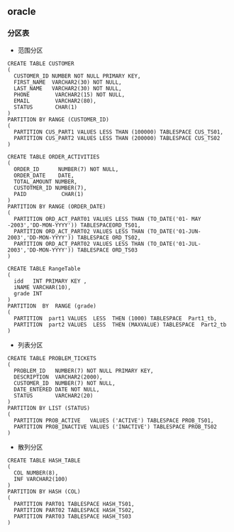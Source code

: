 ## oracle
### 分区表
+ 范围分区

>
    CREATE TABLE CUSTOMER 
    ( 
      CUSTOMER_ID NUMBER NOT NULL PRIMARY KEY, 
      FIRST_NAME  VARCHAR2(30) NOT NULL, 
      LAST_NAME   VARCHAR2(30) NOT NULL, 
      PHONE        VARCHAR2(15) NOT NULL, 
      EMAIL        VARCHAR2(80), 
      STATUS       CHAR(1) 
    ) 
    PARTITION BY RANGE (CUSTOMER_ID) 
    ( 
      PARTITION CUS_PART1 VALUES LESS THAN (100000) TABLESPACE CUS_TS01, 
      PARTITION CUS_PART2 VALUES LESS THAN (200000) TABLESPACE CUS_TS02 
    )
    
    CREATE TABLE ORDER_ACTIVITIES 
    ( 
      ORDER_ID      NUMBER(7) NOT NULL, 
      ORDER_DATE    DATE, 
      TOTAL_AMOUNT NUMBER, 
      CUSTOTMER_ID NUMBER(7), 
      PAID           CHAR(1) 
    ) 
    PARTITION BY RANGE (ORDER_DATE) 
    (
      PARTITION ORD_ACT_PART01 VALUES LESS THAN (TO_DATE('01- MAY -2003','DD-MON-YYYY')) TABLESPACEORD_TS01,
      PARTITION ORD_ACT_PART02 VALUES LESS THAN (TO_DATE('01-JUN-2003','DD-MON-YYYY')) TABLESPACE ORD_TS02,
      PARTITION ORD_ACT_PART02 VALUES LESS THAN (TO_DATE('01-JUL-2003','DD-MON-YYYY')) TABLESPACE ORD_TS03
    )

    CREATE TABLE RangeTable
    ( 
      idd   INT PRIMARY KEY , 
      iNAME VARCHAR(10), 
      grade INT  
    ) 
    PARTITION  BY  RANGE (grade) 
    ( 
      PARTITION  part1 VALUES  LESS  THEN (1000) TABLESPACE  Part1_tb, 
      PARTITION  part2 VALUES  LESS  THEN (MAXVALUE) TABLESPACE  Part2_tb 
    )

+ 列表分区

> 
    CREATE TABLE PROBLEM_TICKETS 
    ( 
      PROBLEM_ID   NUMBER(7) NOT NULL PRIMARY KEY, 
      DESCRIPTION  VARCHAR2(2000), 
      CUSTOMER_ID  NUMBER(7) NOT NULL, 
      DATE_ENTERED DATE NOT NULL, 
      STATUS       VARCHAR2(20) 
    ) 
    PARTITION BY LIST (STATUS) 
    ( 
      PARTITION PROB_ACTIVE   VALUES ('ACTIVE') TABLESPACE PROB_TS01, 
      PARTITION PROB_INACTIVE VALUES ('INACTIVE') TABLESPACE PROB_TS02
    )

+ 散列分区

>
    CREATE TABLE HASH_TABLE 
    ( 
      COL NUMBER(8), 
      INF VARCHAR2(100) 
    ) 
    PARTITION BY HASH (COL) 
    ( 
      PARTITION PART01 TABLESPACE HASH_TS01, 
      PARTITION PART02 TABLESPACE HASH_TS02, 
      PARTITION PART03 TABLESPACE HASH_TS03 
    )

